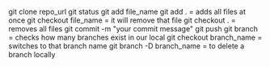 git clone repo_url
git status
git add file_name
git add .                = adds all files at once
git checkout file_name   = it will remove that file
git checkout .           = removes all files
git commit -m "your commit message"
git push
git branch               = checks how many branches exist in our local
git checkout branch_name = switches to that branch name
git branch -D branch_name = to delete a branch locally